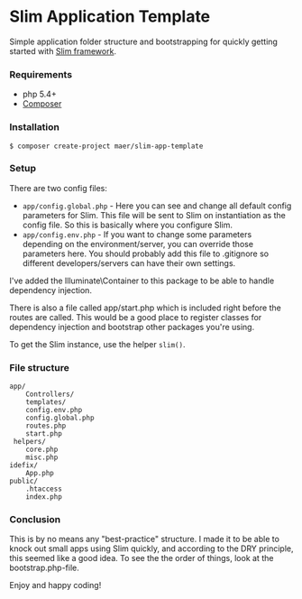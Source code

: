 # Slim Application Template

Simple application folder structure and bootstrapping for quickly getting started with [Slim framework](http://www.slimframework.com/).

### Requirements
* php 5.4+
* [Composer](http://getcomposer.org)

### Installation
```
$ composer create-project maer/slim-app-template
```

### Setup

There are two config files:
* `app/config.global.php` - Here you can see and change all default config parameters for Slim. This file will be sent to Slim on instantiation as the config file. So this is basically where you configure Slim.
* `app/config.env.php` - If you want to change some parameters depending on the environment/server, you can override those parameters here. You should probably add this file to .gitignore so different developers/servers can have their own settings.

I've added the Illuminate\Container to this package to be able to handle dependency injection.

There is also a file called app/start.php which is included right before the routes are called. This would be a good place to register classes for dependency injection and bootstrap other packages you're using.

To get the Slim instance, use the helper `slim()`.

### File structure
```
app/
    Controllers/
    templates/
    config.env.php
    config.global.php
    routes.php
    start.php
 helpers/
    core.php
    misc.php
idefix/
    App.php
public/
    .htaccess
    index.php
```

### Conclusion
This is by no means any "best-practice" structure. I made it to be able to knock out small apps using Slim quickly, and according to the DRY principle, this seemed like a good idea.
To see the the order of things, look at the bootstrap.php-file.

Enjoy and happy coding!
 
